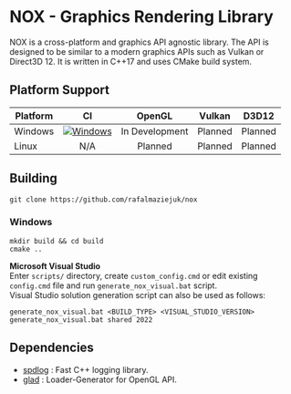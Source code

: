 # NOX - Graphics Rendering Library
NOX is a cross-platform and graphics API agnostic library. The API is designed to be similar to 
a modern graphics APIs such as Vulkan or Direct3D 12. It is written in C++17 and uses CMake build 
system.

## Platform Support

| Platform | CI | OpenGL | Vulkan | D3D12 |
|----------|:--:|:----------:|:------:|:-----:|
| Windows | [![Windows](https://github.com/rafalmaziejuk/nox/actions/workflows/ci.yml/badge.svg?branch=master)](https://github.com/rafalmaziejuk/nox/actions/workflows/ci.yml) | In Development | Planned | Planned |
| Linux | N/A | Planned | Planned | Planned |

## Building
```
git clone https://github.com/rafalmaziejuk/nox
```

### Windows
```
mkdir build && cd build
cmake ..
```

**Microsoft Visual Studio**  
Enter `scripts/` directory, create `custom_config.cmd` or edit existing 
`config.cmd` file and run `generate_nox_visual.bat` script.  
Visual Studio solution generation script can also be used as follows:
```
generate_nox_visual.bat <BUILD_TYPE> <VISUAL_STUDIO_VERSION>
generate_nox_visual.bat shared 2022
```

## Dependencies
* [spdlog](https://github.com/gabime/spdlog) : Fast C++ logging library.
* [glad](https://github.com/Dav1dde/glad) : Loader-Generator for OpenGL API.
